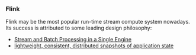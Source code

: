 ### Flink

Flink may be the most popular run-time stream compute system nowadays. Its success is attributed to  some leading design philosophy:

-  [Stream and Batch Processing in a Single Engine](<http://asterios.katsifodimos.com/assets/publications/flink-deb.pdf>)
- [lightweight, consistent, distributed snapshots of application state](<http://www.vldb.org/pvldb/vol10/p1718-carbone.pdf>)


